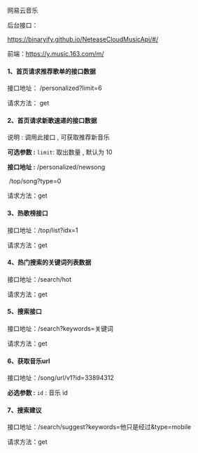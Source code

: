 网易云音乐

后台接口：

https://binaryify.github.io/NeteaseCloudMusicApi/#/ 

前端：https://y.music.163.com/m/

#### 1、首页请求推荐歌单的接口数据

接口地址： /personalized?limit=6

请求方法： get



#### 2、首页请求新歌速递的接口数据

说明 : 调用此接口 , 可获取推荐新音乐

**可选参数 :** `limit`: 取出数量 , 默认为 10

**接口地址 :** /personalized/newsong   

​               	/top/song?type=0

请求方法：get

#### 3、热歌榜接口

接口地址：/top/list?idx=1

请求方法：get

#### 4、热门搜索的关键词列表数据

接口地址：/search/hot

请求方法：get

#### 5、搜索接口

接口地址：/search?keywords=关键词

请求方法：get

#### 6、获取音乐url

接口地址：/song/url/v1?id=33894312

**必选参数 :** `id` : 音乐 id

#### 7、搜索建议

接口地址：/search/suggest?keywords=他只是经过&type=mobile

请求方法：get